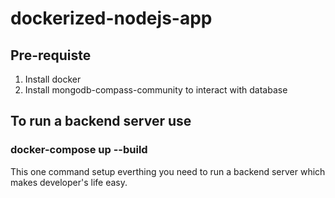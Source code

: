 # dockerized-nodejs-app

## Pre-requiste
1. Install docker
2. Install mongodb-compass-community to interact with database

## To run a backend server use 

### docker-compose up --build

This one command setup everthing you need to run a backend server which makes developer's life easy.
